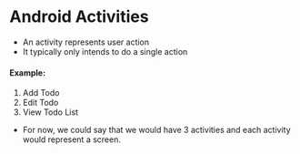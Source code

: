 # Android Activities

- An activity represents user action
- It typically only intends to do a single action

#### Example:
1. Add Todo
2. Edit Todo
3. View Todo List

- For now, we could say that we would have 3 activities and each activity would represent a screen.
